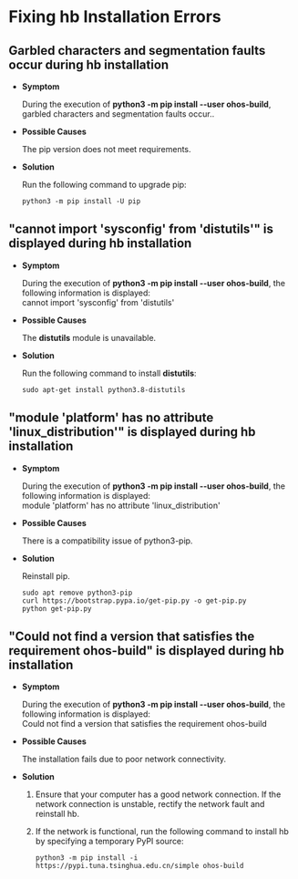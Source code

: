 # Fixing hb Installation Errors


## Garbled characters and segmentation faults occur during hb installation

- **Symptom**
  
  During the execution of **python3 -m pip install --user ohos-build**, garbled characters and segmentation faults occur..

- **Possible Causes**
  
  The pip version does not meet requirements. 

- **Solution**
  
  Run the following command to upgrade pip:

  
  ```
  python3 -m pip install -U pip
  ```


## "cannot import 'sysconfig' from 'distutils'" is displayed during hb installation

- **Symptom**
  
  During the execution of **python3 -m pip install --user ohos-build**, the following information is displayed:<br>cannot import 'sysconfig' from 'distutils'

- **Possible Causes**
  
  The **distutils** module is unavailable.

- **Solution**
  
  Run the following command to install **distutils**:

  
  ```
  sudo apt-get install python3.8-distutils
  ```


## "module 'platform' has no attribute 'linux_distribution'" is displayed during hb installation

- **Symptom**

  During the execution of **python3 -m pip install --user ohos-build**, the following information is displayed:<br>module 'platform' has no attribute 'linux_distribution'

- **Possible Causes**
  
  There is a compatibility issue of python3-pip.

- **Solution**
  
  Reinstall pip.

  
  ```
  sudo apt remove python3-pip
  curl https://bootstrap.pypa.io/get-pip.py -o get-pip.py
  python get-pip.py
  ```


## "Could not find a version that satisfies the requirement ohos-build" is displayed during hb installation

- **Symptom**

  During the execution of **python3 -m pip install --user ohos-build**, the following information is displayed:<br>Could not find a version that satisfies the requirement ohos-build

- **Possible Causes**
  
   The installation fails due to poor network connectivity.

- **Solution**
  1. Ensure that your computer has a good network connection. If the network connection is unstable, rectify the network fault and reinstall hb.
  2. If the network is functional, run the following command to install hb by specifying a temporary PyPI source:
     
      ```
      python3 -m pip install -i https://pypi.tuna.tsinghua.edu.cn/simple ohos-build
      ```
